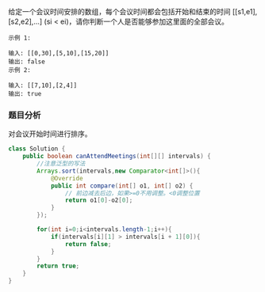 给定一个会议时间安排的数组，每个会议时间都会包括开始和结束的时间 [[s1,e1],[s2,e2],...] (si < ei)，请你判断一个人是否能够参加这里面的全部会议。


```
示例 1:

输入: [[0,30],[5,10],[15,20]]
输出: false
示例 2:

输入: [[7,10],[2,4]]
输出: true
```

### 题目分析

对会议开始时间进行排序。


```java
class Solution {
    public boolean canAttendMeetings(int[][] intervals) {
        //注意泛型的写法
        Arrays.sort(intervals,new Comparator<int[]>(){
            @Override
            public int compare(int[] o1, int[] o2) {
                // 前边减去后边，如果>=0不用调整。<0调整位置
                return o1[0]-o2[0];
            }
        });

        for(int i=0;i<intervals.length-1;i++){
            if(intervals[i][1] > intervals[i + 1][0]){
                return false;
            }
        }
        return true;
    }
}
```

